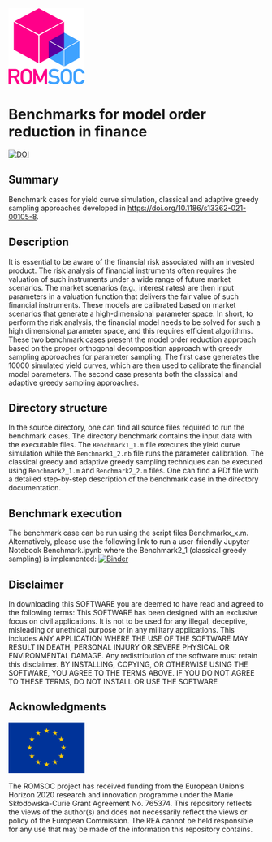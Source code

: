 <img src="images/romsoclogo-logo.png" alt="ROMSOC logo"  width="150"/>

# Benchmarks for model order reduction in finance
[![DOI](https://zenodo.org/badge/DOI/10.5281/zenodo.5171809.svg)](https://doi.org/10.5281/zenodo.5171809)

## Summary
Benchmark cases for yield curve simulation, classical and adaptive greedy sampling approaches developed in https://doi.org/10.1186/s13362-021-00105-8.

## Description
It is essential to be aware of the financial risk associated with an invested product. The risk analysis of financial instruments often requires the valuation of such instruments under a wide range of future market scenarios. The market scenarios (e.g., interest rates) are then input parameters in a valuation function that delivers the fair value of such financial instruments.  These models are calibrated based on market scenarios that generate a high-dimensional parameter space. In short, to perform the risk analysis, the financial model needs to be solved for such a high dimensional parameter space, and this requires efficient algorithms. These two benchmark cases present the model order reduction approach based on the proper orthogonal decomposition approach with greedy sampling approaches for parameter sampling. The first case generates the 10000 simulated yield curves, which are then used to calibrate the financial model parameters. The second case presents both the classical and adaptive greedy sampling approaches.

## Directory structure
In the source directory, one can find all source files required to run the benchmark cases. The directory benchmark contains the input data with the executable files. The ``Benchmark1_1.m`` file executes the yield curve simulation while the ``Benchmark1_2.nb`` file runs the parameter calibration. The classical greedy and adaptive greedy sampling techniques can be executed using ``Benchmark2_1.m`` and ``Benchmark2_2.m`` files. One can find a PDf file with a detailed step-by-step description of the benchmark case in the directory documentation. 

## Benchmark execution
The benchmark case can be run using the script files Benchmarkx_x.m. Alternatively, please use the following link to run a user-friendly Jupyter Notebook Benchmark.ipynb where the Benchmark2_1 (classical greedy sampling) is implemented:
[![Binder](https://mybinder.org/badge_logo.svg)](https://mybinder.org/v2/gh/ROMSOC/benchmarks-ROMR-schemes/HEAD?labpath=source/Benchmark2_1.ipynb)

## Disclaimer
In downloading this SOFTWARE you are deemed to have read and agreed to the following terms:
This SOFTWARE has been designed with an exclusive focus on civil applications. It is not to be used
for any illegal, deceptive, misleading or unethical purpose or in any military applications. This includes ANY APPLICATION WHERE THE USE OF THE SOFTWARE MAY RESULT IN DEATH,
PERSONAL INJURY OR SEVERE PHYSICAL OR ENVIRONMENTAL DAMAGE. Any redistribution of the software must retain this disclaimer. BY INSTALLING, COPYING, OR OTHERWISE
USING THE SOFTWARE, YOU AGREE TO THE TERMS ABOVE. IF YOU DO NOT AGREE TO
THESE TERMS, DO NOT INSTALL OR USE THE SOFTWARE

## Acknowledgments
<img src="images/EU_Flag.png" alt="EU Flag"  width="150" height="100" />

The ROMSOC project has received funding from the European Union’s Horizon 2020 research and innovation programme under the Marie Skłodowska-Curie Grant Agreement No. 765374.
This repository reflects the views of the author(s) and does not necessarily reflect the views or policy of the European Commission. The REA cannot be held responsible for any use that may be made of the information this repository contains.
